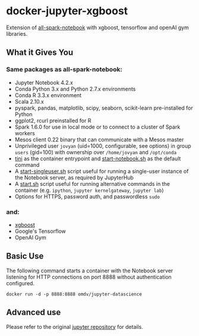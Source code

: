 # docker-jupyter-xgboost

Extension of [all-spark-notebook](https://github.com/jupyter/docker-stacks/tree/master/all-spark-notebook) with xgboost, tensorflow and openAI gym libraries.

## What it Gives You

### Same packages as all-spark-notebook:
* Jupyter Notebook 4.2.x
* Conda Python 3.x and Python 2.7.x environments
* Conda R 3.3.x environment
* Scala 2.10.x
* pyspark, pandas, matplotlib, scipy, seaborn, scikit-learn pre-installed for Python
* ggplot2, rcurl preinstalled for R
* Spark 1.6.0 for use in local mode or to connect to a cluster of Spark workers
* Mesos client 0.22 binary that can communicate with a Mesos master
* Unprivileged user `jovyan` (uid=1000, configurable, see options) in group `users` (gid=100) with ownership over `/home/jovyan` and `/opt/conda`
* [tini](https://github.com/krallin/tini) as the container entrypoint and [start-notebook.sh](../base-notebook/start-notebook.sh) as the default command
* A [start-singleuser.sh](../base-notebook/start-singleuser.sh) script useful for running a single-user instance of the Notebook server, as required by JupyterHub
* A [start.sh](../base-notebook/start.sh) script useful for running alternative commands in the container (e.g. `ipython`, `jupyter kernelgateway`, `jupyter lab`)
* Options for HTTPS, password auth, and passwordless `sudo`

### and:
* [xgboost](https://github.com/dmlc/xgboost)
* Google's Tensorflow
* OpenAI Gym


## Basic Use

The following command starts a container with the Notebook server listening for HTTP connections on port 8888 without authentication configured.

```
docker run -d -p 8888:8888 omdv/jupyter-datascience
```

## Advanced use

Please refer to the original [jupyter repository](https://github.com/jupyter/docker-stacks/tree/master/all-spark-notebook) for details.